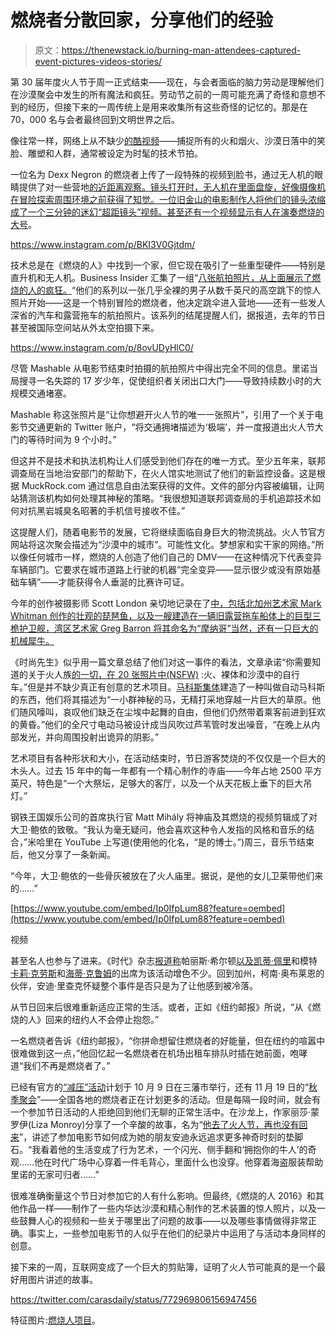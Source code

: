 # 燃烧者分散回家，分享他们的经验

> 原文：<https://thenewstack.io/burning-man-attendees-captured-event-pictures-videos-stories/>

第 30 届年度火人节于周一正式结束——现在，与会者面临的脑力劳动是理解他们在沙漠聚会中发生的所有魔法和疯狂。劳动节之前的一周可能充满了奇怪和意想不到的经历，但接下来的一周传统上是用来收集所有这些奇怪的记忆的。那是在 70，000 名与会者最终回到文明世界之后。

像往常一样，网络上从不缺少[的酷视频](https://www.youtube.com/watch?v=81MyL3YDVUk)——捕捉所有的火和烟火、沙漠日落中的笑脸、雕塑和人群，通常被设定为时髦的技术节拍。

一位名为 Dexx Negron 的燃烧者上传了一段特殊的视频到脸书，通过无人机的眼睛提供了对一些营地[的近距离观察。镜头打开时，无人机在里面盘旋，好像摄像机在冒险探索周围环境之前获得了知觉。一位旧金山的电影制作人将他们的镜头浓缩成了一个三分钟的迷幻“超距镜头”视频。甚至还有一个视频显示有人在](https://www.facebook.com/djdexx/videos/10210106443008414/)[演奏燃烧的大号](https://www.instagram.com/p/BKI3V0Gjtdm/)。

https://www.instagram.com/p/BKI3V0Gjtdm/

技术总是在《燃烧的人》中找到一个家，但它现在吸引了一些重型硬件——特别是直升机和无人机。Business Insider 汇集了一组“[八张航拍照片，从上面展示了燃烧的人的疯狂。](http://www.businessinsider.com/burning-man-aerial-drone-photos-2016-9)“他们的系列以一张几乎全裸的男子从数千英尺的高空跳下的惊人照片开始——这是一个特别冒险的燃烧者，他决定跳伞进入营地——还有一些发人深省的汽车和露营拖车的航拍照片。该系列的结尾提醒人们，据报道，去年的节日甚至被国际空间站从外太空拍摄下来。

https://www.instagram.com/p/8ovUDyHlC0/

尽管 Mashable 从电影节结束时拍摄的航拍照片中得出完全不同的信息。里诺当局搜寻一名失踪的 17 岁少年，促使组织者关闭出口大门——导致持续数小时的大规模交通堵塞。

Mashable 称这张照片是“让你想避开火人节的唯一一张照片”，引用了一个关于电影节交通更新的 Twitter 账户，“将交通拥堵描述为‘极端’，并一度报道出火人节大门的等待时间为 9 个小时。”

但这并不是技术和执法机构让人们感受到他们存在的唯一方式。至少五年来，联邦调查局在当地治安部门的帮助下，在火人馆实地测试了他们的新监控设备。这是根据 MuckRock.com 通过信息自由法案获得的文件。文件的部分内容被编辑，让网站猜测该机构如何处理其神秘的策略。“我很想知道联邦调查局的手机追踪技术如何对抗黑岩城臭名昭著的手机信号接收不佳。”

这提醒人们，随着电影节的发展，它将继续面临自身巨大的物流挑战。火人节官方网站将这次聚会描述为“沙漠中的城市”。可能性文化。梦想家和实干家的网络。”所以像任何城市一样，燃烧的人创造了他们自己的 DMV——在这种情况下代表变异车辆部门。它要求在城市道路上行驶的机器“完全变异——显示很少或没有原始基础车辆”——才能获得令人垂涎的比赛许可证。

今年的创作被摄影师 Scott London 亲切地记录在了[中，包括北加州艺术家 Mark Whitman 创作的壮观的琵琶鱼，以及一艘建造在一辆旧露营拖车船体上的巨型三桅护卫舰，湾区艺术家 Greg Barron 将其命名为“摩纳哥”当然，还有一只巨大的机械犀牛。](http://www.cnn.com/2016/09/06/autos/burning-mans-mutant-vehicles/index.html)

《时尚先生》似乎用一篇文章总结了他们对这一事件的看法，文章承诺“你需要知道的关于火人族[的一切，在 20 张照片中(NSFW)](http://www.esquire.com/lifestyle/news/g2952/burning-man-2016-photos/) :火、裸体和沙漠中的自行车。”但是并不缺少真正有创意的艺术项目。[马科斯集体](http://www.equiscollective.com/)建造了一种叫做自动马科斯的东西，他们将其描述为“一小群神秘的马，无精打采地穿越一片巨大的草原。他们随风嚎叫，哀叹他们缺乏在尘埃中起舞的自由，但他们仍然带着乘客前进到狂欢的黄昏。”他们的全尺寸电动马被设计成当风吹过芦苇管时发出噪音，“在晚上从内部发光，并向周围投射出诡异的阴影。”

艺术项目有各种形状和大小，在活动结束时，节日游客焚烧的不仅仅是一个巨大的木头人。过去 15 年中的每一年都有一个精心制作的寺庙——今年占地 2500 平方英尺，特色是“一个大祭坛，足够大的客厅，以及一个从天花板上垂下的巨大吊灯。”

钢铁王国娱乐公司的首席执行官 Matt Mihály 将神庙及其燃烧的视频剪辑成了对大卫·鲍依的致敬。“我认为毫无疑问，他会喜欢这种令人发指的风格和音乐的结合，”米哈里在 YouTube 上写道(使用他的化名，“是的博士。”)周三，音乐节结束后，他又分享了一条新闻。

“今年，大卫·鲍依的一些骨灰被放在了火人庙里。据说，是他的女儿卫莱带他们来的……”

[https://www.youtube.com/embed/Ip0IfpLum88?feature=oembed](https://www.youtube.com/embed/Ip0IfpLum88?feature=oembed)

视频

甚至名人也参与了进来。《时代》杂志[报道称](http://time.com/4480064/burning-man-katy-perry-paris-hilton/)帕丽斯·希尔顿[以及](https://twitter.com/ParisHilton/status/773614524477779968)[凯蒂·佩里](https://www.instagram.com/p/BJ3mv_CA1e0/)和模特[卡莉·克劳斯](https://www.instagram.com/p/BKBKBawAvwG/)和[海蒂·克鲁姆](https://www.instagram.com/p/BJ-Hp3YDr7L/)的出席为该活动增色不少。回到加州，柯南·奥布莱恩的伙伴，安迪·里查克怀疑整个事件是否只是为了让他感到被冷落。

从节日回来后很难重新适应正常的生活。或者，正如《纽约邮报》所说，“从《燃烧的人》回来的纽约人不会停止抱怨。”

一名燃烧者告诉《纽约邮报》，“你拼命想留住燃烧者的好能量，但在纽约的喧嚣中很难做到这一点，”他回忆起一名燃烧者在机场出租车排队时插在她前面，咆哮道“我们不再是燃烧者了。”

已经有官方的[“减压”活动](http://burningman.org/events/san-francisco-decompression/)计划于 10 月 9 日在三藩市举行，还有 11 月 19 日的“[秋季聚会](http://burningman.org/events/the-artumnal-gathering-san-francisco/)”——全国各地的燃烧者正在计划更多的活动。但是每隔一段时间，就会有一个参加节日活动的人拒绝回到他们无聊的正常生活中。在沙龙上，作家丽莎·蒙罗伊(Liza Monroy)分享了一个辛酸的故事，名为“[他去了火人节，再也没有回来](http://www.salon.com/2016/09/03/he-went-to-burning-man-and-never-came-back/)”，讲述了参加电影节如何成为她的朋友安迪永远追求更多神奇时刻的垫脚石。“我看着他的生活变成了行为艺术，一个闪光、侧手翻和‘拥抱你的牛人’的奇观……他在时代广场中心穿着一件毛背心，里面什么也没穿。他穿着海盗服装帮助里诺的无家可归者……”

很难准确衡量这个节日对参加它的人有什么影响。但最终,《燃烧的人 2016》和其他作品一样——制作了一些内华达沙漠和精心制作的艺术装置的惊人照片，以及一些鼓舞人心的视频和一些关于哪里出了问题的故事——以及哪些事情做得非常正确。事实上，一些参加电影节的人似乎在他们的纪录片中运用了与活动本身同样的创意。

接下来的一周，互联网变成了一个巨大的剪贴簿，证明了火人节可能真的是一个最好用图片讲述的故事。

https://twitter.com/carasdaily/status/772969806156947456

特征图片:[燃烧人项目](http://galleries.burningman.org/pages/view.php?ref=83810&search=%21last1000&order_by=resourceid&sort=DESC&offset=0&archive=0&k=&curpos=0)。

<svg xmlns:xlink="http://www.w3.org/1999/xlink" viewBox="0 0 68 31" version="1.1"><title>Group</title> <desc>Created with Sketch.</desc></svg>